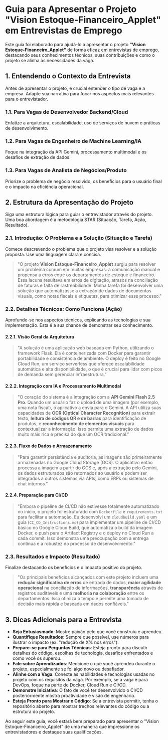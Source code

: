 # Guia para Apresentar o Projeto "Vision Estoque-Financeiro_Applet" em Entrevistas de Emprego

Este guia foi elaborado para ajudá-lo a apresentar o projeto **"Vision Estoque-Financeiro_Applet"** de forma eficaz em entrevistas de emprego, destacando seus conhecimentos técnicos, suas contribuições e como o projeto se alinha às necessidades da vaga.

## 1. Entendendo o Contexto da Entrevista

Antes de apresentar o projeto, é crucial entender o tipo de vaga e a empresa. Adapte sua narrativa para focar nos aspectos mais relevantes para o entrevistador.

### 1.1. Para Vagas de Desenvolvedor Backend/Cloud

Enfatize a arquitetura, escalabilidade, uso de serviços de nuvem e práticas de desenvolvimento.

### 1.2. Para Vagas de Engenheiro de Machine Learning/IA

Foque na integração da API Gemini, processamento multimodal e os desafios de extração de dados.

### 1.3. Para Vagas de Analista de Negócios/Produto

Priorize o problema de negócio resolvido, os benefícios para o usuário final e o impacto na eficiência operacional.

## 2. Estrutura da Apresentação do Projeto

Siga uma estrutura lógica para guiar o entrevistador através do projeto. Uma boa abordagem é a metodologia STAR (Situação, Tarefa, Ação, Resultado).

### 2.1. Introdução: O Problema e a Solução (Situação e Tarefa)

Comece descrevendo o problema que o projeto visa resolver e a solução proposta. Use uma linguagem clara e concisa.

> "O projeto **Vision Estoque-Financeiro_Applet** surgiu para resolver um problema comum em muitas empresas: a comunicação manual e propensa a erros entre os departamentos de estoque e financeiro. Essa lacuna resultava em erros de digitação, atrasos na conciliação de faturas e falta de rastreabilidade. Minha tarefa foi desenvolver uma solução que automatizasse a extração de dados de documentos visuais, como notas fiscais e etiquetas, para otimizar esse processo."

### 2.2. Detalhes Técnicos: Como Funciona (Ação)

Aprofunde-se nos aspectos técnicos, explicando as tecnologias e sua implementação. Esta é a sua chance de demonstrar seu conhecimento.

#### 2.2.1. Visão Geral da Arquitetura

> "A solução é uma aplicação web baseada em Python, utilizando o framework Flask. Ela é conteinerizada com Docker para garantir portabilidade e consistência de ambiente. O deploy é feito no Google Cloud Run, um serviço serverless que oferece escalabilidade automática e alta disponibilidade, o que é crucial para lidar com picos de demanda sem gerenciar infraestrutura."

#### 2.2.2. Integração com IA e Processamento Multimodal

> "O coração do sistema é a integração com a **API Gemini Flash 2.5 Pro**. Quando um usuário faz o upload de uma imagem (por exemplo, uma nota fiscal), o aplicativo a envia para o Gemini. A API utiliza suas capacidades de **OCR (Optical Character Recognition)** para extrair texto, **leitura de códigos QR e de barras** para identificação de produtos, e **reconhecimento de elementos visuais** para contextualizar a informação. Isso permite uma extração de dados muito mais rica e precisa do que um OCR tradicional."

#### 2.2.3. Fluxo de Dados e Armazenamento

> "Para garantir persistência e auditoria, as imagens são primeiramente armazenadas no Google Cloud Storage (GCS). O aplicativo então processa a imagem a partir do GCS e, após a extração pelo Gemini, os dados estruturados são retornados ao usuário e podem ser integrados a outros sistemas via APIs, como ERPs ou sistemas de chat internos."

#### 2.2.4. Preparação para CI/CD

> "Embora o pipeline de CI/CD não estivesse totalmente automatizado no início, o projeto foi estruturado com `Dockerfile` e `requirements.txt` para facilitar a automação. Eu desenvolvi um `cloudbuild.yaml` e um guia (`CI_CD_Instructions.md`) para implementar um pipeline de CI/CD básico no Google Cloud Build, que automatiza o build da imagem Docker, o push para o Artifact Registry e o deploy no Cloud Run a cada commit. Isso demonstra uma preocupação com a entrega contínua e a robustez do processo de desenvolvimento."

### 2.3. Resultados e Impacto (Resultado)

Finalize destacando os benefícios e o impacto positivo do projeto.

> "Os principais benefícios alcançados com este projeto incluem uma **redução significativa de erros** de entrada de dados, **maior agilidade operacional** na conciliação de informações, **transparência** através de registros auditáveis e uma **melhoria na colaboração** entre os departamentos. Isso otimiza o tempo e permite uma tomada de decisão mais rápida e baseada em dados confiáveis."

## 3. Dicas Adicionais para a Entrevista

*   **Seja Entusiasmado**: Mostre paixão pelo que você construiu e aprendeu.
*   **Quantifique Resultados**: Sempre que possível, use números para ilustrar o impacto (ex: "redução de X% nos erros").
*   **Prepare-se para Perguntas Técnicas**: Esteja pronto para discutir detalhes do código, escolhas de tecnologia, desafios enfrentados e como você os superou.
*   **Fale sobre Aprendizados**: Mencione o que você aprendeu durante o projeto, especialmente se foi algo novo ou desafiador.
*   **Alinhe com a Vaga**: Conecte as habilidades e tecnologias usadas no projeto com os requisitos da vaga. Por exemplo, se a vaga é para DevOps, foque na parte de Docker, Cloud Run e CI/CD.
*   **Demonstre Iniciativa**: O fato de você ter desenvolvido o CI/CD posteriormente mostra proatividade e visão de engenharia.
*   **Esteja Pronto para Mostrar o Código**: Se a entrevista permitir, tenha o repositório aberto para mostrar trechos relevantes do código ou a estrutura do projeto.

Ao seguir este guia, você estará bem preparado para apresentar o "Vision Estoque-Financeiro_Applet" de uma maneira que impressione os entrevistadores e destaque suas qualificações.
